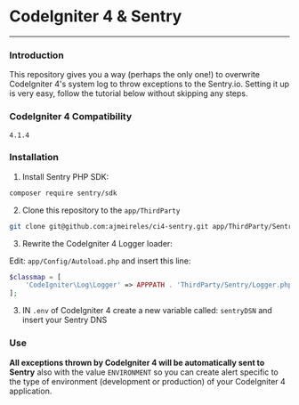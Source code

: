 # CodeIgniter 4 & Sentry

---

### Introduction
This repository gives you a way (perhaps the only one!) to overwrite CodeIgniter 4's system log to throw exceptions to the Sentry.io. Setting it up is very easy, follow the tutorial below without skipping any steps.

### CodeIgniter 4 Compatibility
``4.1.4``

### Installation

1. Install Sentry PHP SDK:

``` bash
composer require sentry/sdk
```

2. Clone this repository to the ``app/ThirdParty``

``` bash
git clone git@github.com:ajmeireles/ci4-sentry.git app/ThirdParty/Sentry
```

3. Rewrite the CodeIgniter 4 Logger loader:

Edit: ``app/Config/Autoload.php`` and insert this line:


``` php
$classmap = [
    'CodeIgniter\Log\Logger' => APPPATH . 'ThirdParty/Sentry/Logger.php',
];
```

3. IN ``.env`` of CodeIgniter 4 create a new variable called: ``sentryDSN`` and insert your Sentry DNS

### Use

**All exceptions thrown by CodeIgniter 4 will be automatically sent to Sentry** also with the value `ENVIRONMENT` so you can create alert specific to the type of environment (development or production) of your CodeIgniter 4 application.